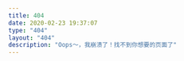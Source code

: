 ```yaml
---
title: 404
date: 2020-02-23 19:37:07
type: "404"
layout: "404"
description: "Oops～，我崩溃了！找不到你想要的页面了"
---
```

